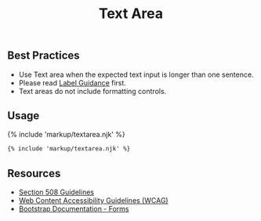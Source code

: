 ﻿---
title: Text Area
summary: Text area allows users to input multiple lines of text into a form.
tags: forms
layout: guide
eleventyNavigation:
  key: Text Area
  parent: Form Controls
  order: 11
  excerpt: Text area allows users to input multiple lines of text into a form.
  img: /img/illustrations/illus-textarea.svg
---
    
## Best Practices

- Use Text area when the expected text input is longer than one sentence.
- Please read [Label Guidance](/form-controls/labels-guidance) first.
- Text areas do not include formatting controls.

## Usage

{% include 'markup/textarea.njk' %}

``` html
{% include 'markup/textarea.njk' %}
```

## Resources
* <a href="https://www.section508.gov/" target="_blank">Section 508 Guidelines</a>
* <a href="https://www.w3.org/TR/WCAG21/" target="_blank">Web Content Accessibility Guidelines (WCAG)</a>
* <a href="https://getbootstrap.com/docs/4.5/components/forms/" target="_blank">Bootstrap Documentation - Forms</a>
